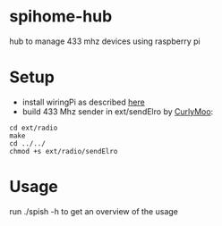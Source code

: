 # spihome-hub
hub to manage 433 mhz devices using raspberry pi

# Setup
* install wiringPi as described [here](http://wiringpi.com/download-and-install/)
* build 433 Mhz sender in ext/sendElro by [CurlyMoo](https://github.com/CurlyMoo):
```
cd ext/radio
make
cd ../../
chmod +s ext/radio/sendElro
```

# Usage
run ./spish -h to get an overview of the usage